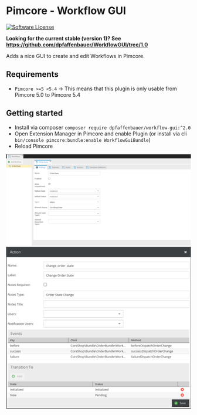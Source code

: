 # Pimcore - Workflow GUI

[![Software License](https://img.shields.io/badge/license-GPLv3-brightgreen.svg?style=flat)](LICENSE.md)

**Looking for the current stable (version 1)?
See https://github.com/dpfaffenbauer/WorkflowGUI/tree/1.0**

Adds a nice GUI to create and edit Workflows in Pimcore.

## Requirements
 - `Pimcore >=5 <5.4` -> This means that this plugin is only usable from Pimcore 5.0 to Pimcore 5.4

## Getting started
 * Install via composer ```composer require dpfaffenbauer/workflow-gui:^2.0```
 * Open Extension Manager in Pimcore and enable Plugin (or install via cli ```bin/console pimcore:bundle:enable WorkflowGuiBundle```)
 * Reload Pimcore

![Screenshot 1](docs/screen1.png)
![Screenshot 2](docs/screen2.png)
